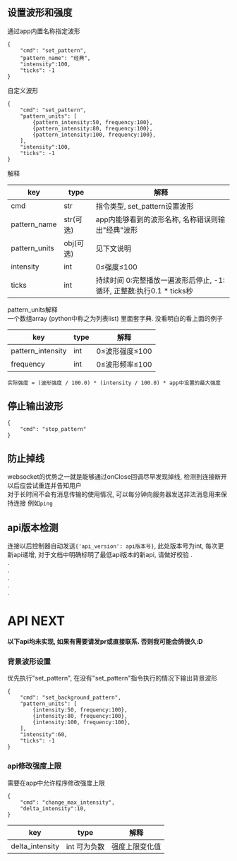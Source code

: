 ## 设置波形和强度
通过app内置名称指定波形
```
{  
    "cmd": "set_pattern",  
    "pattern_name": "经典",  
    "intensity":100,  
    "ticks": -1  
}
```
自定义波形
```
{  
    "cmd": "set_pattern",  
    "pattern_units": [
        {pattern_intensity:50, frequency:100},
        {pattern_intensity:80, frequency:100},
        {pattern_intensity:100, frequency:100},
    ],  
    "intensity":100,  
    "ticks": -1
}
```
解释

| key           | type    | 解释                                              |
| ------------- | ------- | ----------------------------------------------- |
| cmd           | str     | 指令类型, set_pattern设置波形                           |
| pattern_name  | str(可选) | app内能够看到的波形名称, 名称错误则输出"经典"波形                    |
| pattern_units | obj(可选) | 见下文说明                                           |
| intensity     | int     | 0≤强度≤100                                        |
| ticks         | int     | 持续时间   0:完整播放一遍波形后停止, -1:循环, 正整数:执行0.1 * ticks秒 |

pattern_units解释  
一个数组array (python中称之为列表list) 里面套字典. 没看明白的看上面的例子

| key               | type | 解释         |
| ----------------- | ---- | ---------- |
| pattern_intensity | int  | 0≤波形强度≤100 |
| frequency         | int  | 0≤波形频率≤100 |


`实际强度 = (波形强度 / 100.0) * (intensity / 100.0) * app中设置的最大强度`

## 停止输出波形
```
{  
    "cmd": "stop_pattern"
}
```

## 防止掉线
websocket的优势之一就是能够通过onClose回调尽早发现掉线, 检测到连接断开以后应尝试重连并告知用户  
对于长时间不会有消息传输的使用情况, 可以每分钟向服务器发送非法消息用来保持连接 例如`ping`

## api版本检测
连接以后控制器自动发送`{'api_version': api版本号}`, 此处版本号为int, 每次更新api递增, 对于文档中明确标明了最低api版本的新api, 请做好校验
.  
.  
.  
.  
.  
.  
# API NEXT
**以下api均未实现, 如果有需要请发pr或直接联系. 否则我可能会鸽很久:D**
### 背景波形设置
优先执行"set_pattern", 在没有"set_pattern"指令执行的情况下输出背景波形
```
{  
    "cmd": "set_background_pattern",  
    "pattern_units": [
        {intensity:50, frequency:100},
        {intensity:80, frequency:100},
        {intensity:100, frequency:100},
    ],  
    "intensity":60,  
    "ticks": -1
}
```


### api修改强度上限
需要在app中允许程序修改强度上限
```
{  
    "cmd": "change_max_intensity",  
    "delta_intensity":10,  
}
```
| key | type | 解释 |
| ---- | ---- | ---- |
| delta_intensity | int 可为负数 | 强度上限变化值 |
